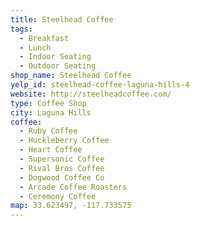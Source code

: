 ```yaml
---
title: Steelhead Coffee
tags:
  - Breakfast
  - Lunch
  - Indoor Seating
  - Outdoor Seating
shop_name: Steelhead Coffee
yelp_id: steelhead-coffee-laguna-hills-4
website: http://steelheadcoffee.com/
type: Coffee Shop
city: Laguna Hills
coffee:
  - Ruby Coffee
  - Huckleberry Coffee
  - Heart Coffee
  - Supersonic Coffee
  - Rival Bros Coffee
  - Dogwood Coffee Co
  - Arcade Coffee Roasters
  - Ceremony Coffee
map: 33.623497, -117.733575
---
```

